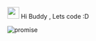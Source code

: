 <img src="https://user-images.githubusercontent.com/5679180/79618120-0daffb80-80be-11ea-819e-d2b0fa904d07.gif" width="27px"> Hi Buddy , Lets code :D

![promise](https://user-images.githubusercontent.com/61325788/195209100-ea324707-53b6-4c81-a22e-117dab1c959f.png)


